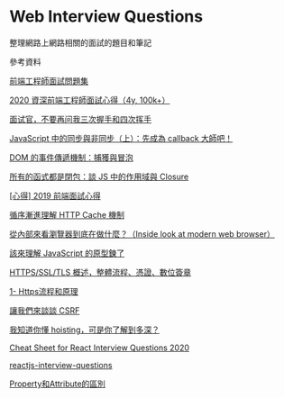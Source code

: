 # Web Interview Questions

整理網路上網路相關的面試的題目和筆記

參考資料

[前端工程師面試問題集](https://h5bp.org/Front-end-Developer-Interview-Questions/translations/chinese-traditional/#network-questions)

[2020 資深前端工程師面試心得（4y, 100k+）](https://medium.com/@hulitw/2020-senior-front-end-engineer-interview-249c719c1a97)

[面试官，不要再问我三次握手和四次挥手](https://juejin.im/post/5d9c284b518825095879e7a5)

[JavaScript 中的同步與非同步（上）：先成為 callback 大師吧！](https://blog.huli.tw/2019/10/04/javascript-async-sync-and-callback/)

[DOM 的事件傳遞機制：捕獲與冒泡 ](https://blog.huli.tw/2017/08/27/dom-event-capture-and-propagation/)

[所有的函式都是閉包：談 JS 中的作用域與 Closure](https://blog.huli.tw/2018/12/08/javascript-closure/)

[[心得] 2019 前端面試心得](https://pttcareer.com/soft_job/M.1571823381.A.B68.html?fbclid=IwAR0rgL80Jp9dzB4hT30Em6Rvl6PBArK-DR3GuAbwnc4PHWlbyizBqDiL8NA)

[循序漸進理解 HTTP Cache 機制](https://blog.techbridge.cc/2017/06/17/cache-introduction/)

[從內部來看瀏覽器到底在做什麼？（Inside look at modern web browser）](https://cythilya.github.io/2018/11/10/inside-look-at-modern-web-browser/)

[該來理解 JavaScript 的原型鍊了](https://blog.techbridge.cc/2017/04/22/javascript-prototype/)

[HTTPS/SSL/TLS 概述，整體流程、憑證、數位簽章](https://ithelp.ithome.com.tw/articles/10193095)

[1- Https流程和原理](https://www.jianshu.com/p/b0b6b88fe9fe)

[讓我們來談談 CSRF](https://blog.techbridge.cc/2017/02/25/csrf-introduction/)

[我知道你懂 hoisting，可是你了解到多深？](https://blog.techbridge.cc/2018/11/10/javascript-hoisting/)

[Cheat Sheet for React Interview Questions 2020](https://medium.com/@stevenjinyi/study-sheet-for-react-interview-questions-2020-2fe25b8fa316)

[reactjs-interview-questions](https://github.com/sudheerj/reactjs-interview-questions#table-of-contents)

[Property和Attribute的區別](https://www.itread01.com/p/634120.html)